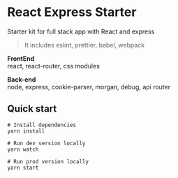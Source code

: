 # React Express Starter

Starter kit for full stack app with React and express

> It includes eslint, prettier, babel, webpack

**FrontEnd**  
react, react-router, css modules

**Back-end**  
node, express, cookie-parser, morgan, debug, api router

## Quick start

```shell script
# Install dependencies
yarn install

# Run dev version locally
yarn watch

# Run prod version locally
yarn start
```
